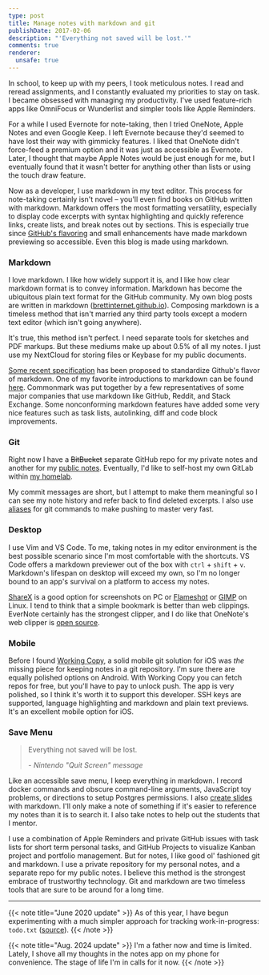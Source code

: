 ```yaml
---
type: post
title: Manage notes with markdown and git
publishDate: 2017-02-06
description: "'Everything not saved will be lost.'"
comments: true
renderer:
  unsafe: true
---
```


In school, to keep up with my peers, I took meticulous notes. I read and reread
assignments, and I constantly evaluated my priorities to stay on task. I became
obsessed with managing my productivity. I've used feature-rich apps like
OmniFocus or Wunderlist and simpler tools like Apple Reminders.

For a while I used Evernote for note-taking, then I tried OneNote, Apple Notes
and even Google Keep. I left Evernote because they'd seemed to have lost their
way with gimmicky features. I liked that OneNote didn't force-feed a premium
option and it was just as accessible as Evernote. Later, I thought that maybe
Apple Notes would be just enough for me, but I eventually found that it wasn't
better for anything other than lists or using the touch draw feature.

Now as a developer, I use markdown in my text editor. This process for
note-taking certainly isn't novel – you'll even find books on GitHub written
with markdown. Markdown offers the most formatting versatility, especially to
display code excerpts with syntax highlighting and quickly reference links,
create lists, and break notes out by sections. This is especially true since
[GitHub's flavoring](https://github.github.com/gfm/) and small enhancements have
made markdown previewing so accessible. Even this blog is made using markdown.

### Markdown

I love markdown. I like how widely support it is, and I like how clear markdown
format is to convey information. Markdown has become the ubiquitous plain text
format for the GitHub community. My own blog posts are written in markdown
([brettinternet.github.io](https://github.com/brettinternet/brettinternet.github.io/)).
Composing markdown is a timeless method that isn't married any third party tools
except a modern text editor (which isn't going anywhere).

It's true, this method isn't perfect. I need separate tools for sketches and PDF
markups. But these mediums make up about 0.5% of all my notes. I just use my
NextCloud for storing files or Keybase for my public documents.

[Some recent specification](https://githubengineering.com/a-formal-spec-for-github-markdown/)
has been proposed to standardize Github's flavor of markdown. One of my favorite
introductions to markdown can be found [here](http://commonmark.org/).
Commonmark was put together by a few representatives of some major companies
that use markdown like GitHub, Reddit, and Stack Exchange. Some nonconforming
markdown features have added some very nice features such as task lists,
autolinking, diff and code block improvements.

### Git

Right now I have a ~~BitBucket~~ separate GitHub repo for my private notes and
another for my [public notes](https://github.com/brettinternet/public-notes).
Eventually, I'd like to self-host my own GitLab within
[my homelab](https://github.com/brettinternet/homelab).

My commit messages are short, but I attempt to make them meaningful so I can see
my note history and refer back to find deleted excerpts. I also use
[aliases](https://github.com/brettinternet/dotfiles/blob/master/.aliases) for
git commands to make pushing to master very fast.

### Desktop

I use Vim and VS Code. To me, taking notes in my editor environment is the best
possible scenario since I'm most comfortable with the shortcuts. VS Code offers
a markdown previewer out of the box with `ctrl` + `shift` + `v`. Markdown's
lifespan on desktop will exceed my own, so I'm no longer bound to an app's
survival on a platform to access my notes.

[ShareX](https://github.com/ShareX/ShareX) is a good option for screenshots on
PC or [Flameshot](https://wiki.archlinux.org/index.php/Flameshot) or
[GIMP](https://www.gimp.org/downloads/) on Linux. I tend to think that a simple
bookmark is better than web clippings. EverNote certainly has the strongest
clipper, and I do like that OneNote's web clipper is
[open source](https://blogs.msdn.microsoft.com/onenotedev/2016/08/31/the-web-clipper-goes-open-source/).

### Mobile

Before I found [Working Copy](https://workingcopyapp.com/), a solid mobile git
solution for iOS was _the_ missing piece for keeping notes in a git repository.
I'm sure there are equally polished options on Android. With Working Copy you
can fetch repos for free, but you'll have to pay to unlock push. The app is very
polished, so I think it's worth it to support this developer. SSH keys are
supported, language highlighting and markdown and plain text previews. It's an
excellent mobile option for iOS.

### Save Menu

> Everything not saved will be lost.
>
> \- _Nintendo "Quit Screen" message_

Like an accessible save menu, I keep everything in markdown. I record docker
commands and obscure command-line arguments, JavaScript toy problems, or
directions to setup Postgres permissions. I also
[create slides](https://github.com/brettinternet/slides) with markdown.
I'll only make a note of something if it's easier to reference my notes than it
is to search it. I also take
notes to help out the students that I mentor.

I use a combination of Apple Reminders and private GitHub issues with task lists
for short term personal tasks, and GitHub Projects to visualize Kanban project
and portfolio management. But for notes, I like good ol' fashioned git and
markdown. I use a private repository for my personal notes, and a separate repo
for my public notes. I believe this method is the strongest embrace of
trustworthy technology. Git and markdown are two timeless tools that are sure to
be around for a long time.

---

{{< note title="June 2020 update" >}}
As of this year, I have begun experimenting with a much
simpler approach for tracking work-in-progress: `todo.txt` ([source](https://news.ycombinator.com/item?id=39432876)).
{{< /note >}}

{{< note title="Aug. 2024 update" >}}
I'm a father now and time is limited. Lately, I shove all
my thoughts in the notes app on my phone for convenience. The stage of life I'm
in calls for it now.
{{< /note >}}
